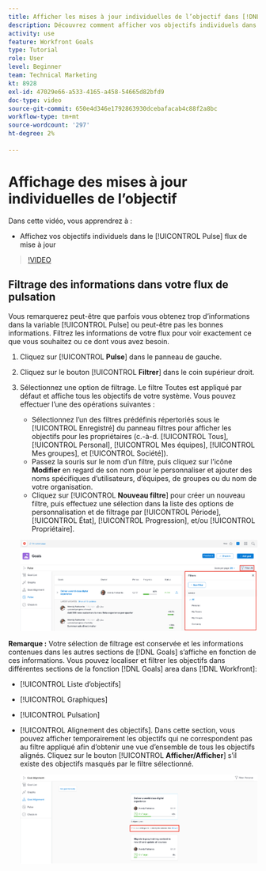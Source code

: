 ```yaml
---
title: Afficher les mises à jour individuelles de l’objectif dans [!DNL Workfront Goals]
description: Découvrez comment afficher vos objectifs individuels dans le [!UICONTROL Pulse] flux de mise à jour dans [!DNL Goals].
activity: use
feature: Workfront Goals
type: Tutorial
role: User
level: Beginner
team: Technical Marketing
kt: 8928
exl-id: 47029e66-a533-4165-a458-54665d82bfd9
doc-type: video
source-git-commit: 650e4d346e1792863930dcebafacab4c88f2a8bc
workflow-type: tm+mt
source-wordcount: '297'
ht-degree: 2%

---
```


# Affichage des mises à jour individuelles de l’objectif

Dans cette vidéo, vous apprendrez à :

* Affichez vos objectifs individuels dans le [!UICONTROL Pulse] flux de mise à jour

>[!VIDEO](https://video.tv.adobe.com/v/335200/?quality=12&learn=on)

## Filtrage des informations dans votre flux de pulsation

Vous remarquerez peut-être que parfois vous obtenez trop d’informations dans la variable [!UICONTROL Pulse] ou peut-être pas les bonnes informations. Filtrez les informations de votre flux pour voir exactement ce que vous souhaitez ou ce dont vous avez besoin.

1. Cliquez sur [!UICONTROL **Pulse**] dans le panneau de gauche.
1. Cliquez sur le bouton [!UICONTROL **Filtrer**] dans le coin supérieur droit.
1. Sélectionnez une option de filtrage. Le filtre Toutes est appliqué par défaut et affiche tous les objectifs de votre système. Vous pouvez effectuer l’une des opérations suivantes :

   * Sélectionnez l’un des filtres prédéfinis répertoriés sous le [!UICONTROL Enregistré] du panneau filtres pour afficher les objectifs pour les propriétaires (c.-à-d. [!UICONTROL Tous], [!UICONTROL Personal], [!UICONTROL Mes équipes], [!UICONTROL Mes groupes], et [!UICONTROL Société]).
   * Passez la souris sur le nom d’un filtre, puis cliquez sur l’icône **Modifier** en regard de son nom pour le personnaliser et ajouter des noms spécifiques d’utilisateurs, d’équipes, de groupes ou du nom de votre organisation.
   * Cliquez sur [!UICONTROL **Nouveau filtre**] pour créer un nouveau filtre, puis effectuez une sélection dans la liste des options de personnalisation et de filtrage par [!UICONTROL Période], [!UICONTROL État], [!UICONTROL Progression], et/ou [!UICONTROL Propriétaire].

   ![Une image de la fonction [!UICONTROL Filtres] dans [!DNL Workfront Goals]](assets/18-workfront-goals-pulse-stream.png)

**Remarque :** Votre sélection de filtrage est conservée et les informations contenues dans les autres sections de [!DNL Goals] s’affiche en fonction de ces informations. Vous pouvez localiser et filtrer les objectifs dans différentes sections de la fonction [!DNL Goals] area dans [!DNL Workfront]:

* [!UICONTROL Liste d’objectifs]
* [!UICONTROL Graphiques]
* [!UICONTROL Pulsation]
* [!UICONTROL Alignement des objectifs]. Dans cette section, vous pouvez afficher temporairement les objectifs qui ne correspondent pas au filtre appliqué afin d’obtenir une vue d’ensemble de tous les objectifs alignés. Cliquez sur le bouton [!UICONTROL **Afficher/Afficher**] s’il existe des objectifs masqués par le filtre sélectionné.

   ![](assets/19-workfront-goals-filter-show-it.png)
